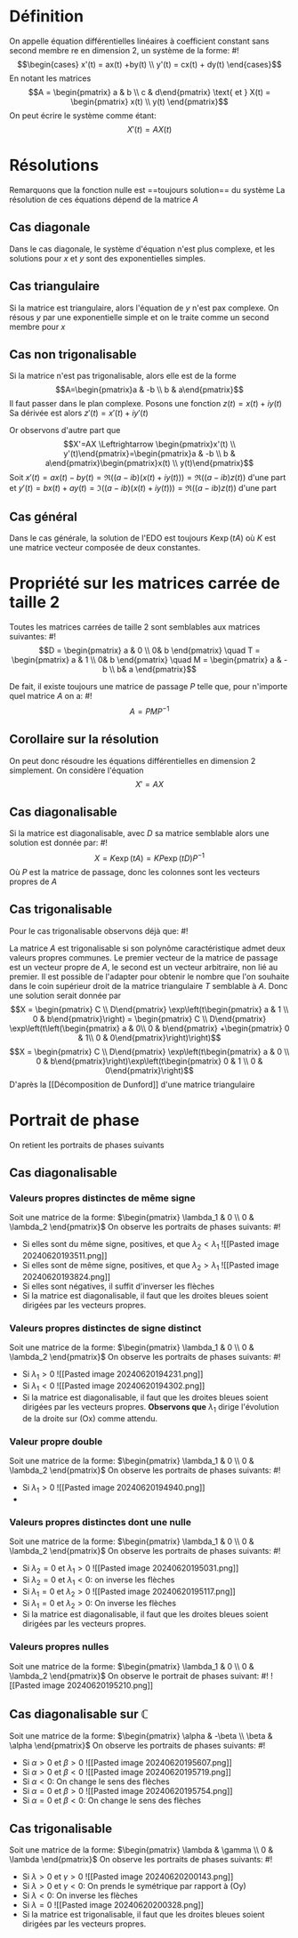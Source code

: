 # Définition
On appelle équation différentielles linéaires à coefficient constant sans second membre re en dimension 2, un système de la forme: #!
$$\begin{cases} x'(t) = ax(t) +by(t) \\ y'(t) = cx(t) + dy(t) \end{cases}$$En notant les matrices $$A = \begin{pmatrix} a & b \\ c & d\end{pmatrix} \text{ et } X(t) = \begin{pmatrix} x(t) \\ y(t) \end{pmatrix}$$On peut écrire le système comme étant: $$X'(t) = AX(t)$$
<!--ID: 1718736687568-->


# Résolutions
Remarquons que la fonction nulle est ==toujours solution== du système
La résolution de ces équations dépend de la matrice $A$

## Cas diagonale
Dans le cas diagonale, le système d'équation n'est plus complexe, et les solutions pour $x$ et $y$ sont des exponentielles simples.

## Cas triangulaire
Si la matrice est triangulaire, alors l'équation de $y$ n'est pax complexe. On résous $y$ par une exponentielle simple et on le traite comme un second membre pour $x$

## Cas non trigonalisable
Si la matrice n'est pas trigonalisable, alors elle est de la forme $$A=\begin{pmatrix}a & -b \\ b & a\end{pmatrix}$$
Il faut passer dans le plan complexe.
Posons une fonction $z(t) = x(t)+iy(t)$
Sa dérivée est alors $z'(t) = x'(t)+iy'(t)$

Or observons d'autre part que $$X'=AX \Leftrightarrow \begin{pmatrix}x'(t) \\ y'(t)\end{pmatrix}=\begin{pmatrix}a & -b \\ b & a\end{pmatrix}\begin{pmatrix}x(t) \\ y(t)\end{pmatrix}$$
Soit $x'(t) = ax(t) - by(t) = \Re((a-ib)(x(t)+iy(t))) = \Re((a-ib)z(t))$ d'une part
et $y'(t) = bx(t) + ay(t) = \Im((a-ib)(x(t)+iy(t))) = \Re((a-ib)z(t))$ d'une part


## Cas général
Dans le cas générale, la solution de l'EDO est toujours $K\exp(tA)$ où $K$ est une matrice vecteur composée de deux constantes.

# Propriété sur les matrices carrée de taille 2
Toutes les matrices carrées de taille 2 sont semblables aux matrices suivantes: #!
$$D = \begin{pmatrix} a & 0 \\ 0& b \end{pmatrix} \quad T = \begin{pmatrix} a & 1 \\ 0& b \end{pmatrix}  \quad M = \begin{pmatrix} a & -b \\ b& a \end{pmatrix}$$
<!--ID: 1718906716316-->


De fait, il existe toujours une matrice de passage $P$ telle que, pour n'importe quel matrice $A$ on a: #!
$$A = PMP^{-1}$$
<!--ID: 1718906716322-->


## Corollaire sur la résolution
On peut donc résoudre les équations différentielles en dimension 2 simplement.
On considère l'équation $$X'=AX$$

## Cas diagonalisable
Si la matrice est diagonalisable, avec $D$ sa matrice semblable alors une solution est donnée par: #!
$$X = K\exp(tA) = KP\exp(tD)P^{-1}$$
Où $P$ est la matrice de passage, donc les colonnes sont les vecteurs propres de $A$
## Cas trigonalisable
Pour le cas trigonalisable observons déjà que: #!

La matrice $A$ est trigonalisable si son polynôme caractéristique admet deux valeurs propres communes. 
Le premier vecteur de la matrice de passage est un vecteur propre de $A$, le second est un vecteur arbitraire, non lié au premier. Il est possible de l'adapter pour obtenir le nombre que l'on souhaite dans le coin supérieur droit de la matrice triangulaire $T$ semblable à $A$.
Donc une solution serait donnée par $$X = \begin{pmatrix} C \\ D\end{pmatrix} \exp\left(t\begin{pmatrix} a & 1 \\ 0 & b\end{pmatrix}\right) = \begin{pmatrix} C \\ D\end{pmatrix} \exp\left(t\left(\begin{pmatrix} a &  0\\ 0 & b\end{pmatrix} +\begin{pmatrix} 0 &  1\\ 0 & 0\end{pmatrix}\right)\right)$$ $$X = \begin{pmatrix} C \\ D\end{pmatrix} \exp\left(t\begin{pmatrix} a & 0 \\ 0 & b\end{pmatrix}\right)\exp\left(t\begin{pmatrix} 0 & 1 \\ 0 & 0\end{pmatrix}\right)$$D'après la [[Décomposition de Dunford]] d'une matrice triangulaire
<!--ID: 1718906716325-->


# Portrait de phase
On retient les portraits de phases suivants

## Cas diagonalisable

### Valeurs propres distinctes de même signe
Soit une matrice de la forme: $\begin{pmatrix} \lambda_1 & 0 \\ 0 & \lambda_2 \end{pmatrix}$ On observe les portraits de phases suivants: #!

- Si elles sont du même signe, positives, et que $\lambda_2 <\lambda_1$ 
  ![[Pasted image 20240620193511.png]]
- Si elles sont de même signe, positives, et que $\lambda_2 > \lambda_1$ 
  ![[Pasted image 20240620193824.png]]
- Si elles sont négatives, il suffit d'inverser les flèches
- Si la matrice est diagonalisable, il faut que les droites bleues soient dirigées par les vecteurs propres.
<!--ID: 1718906716328-->


### Valeurs propres distinctes de signe distinct
Soit une matrice de la forme: $\begin{pmatrix} \lambda_1 & 0 \\ 0 & \lambda_2 \end{pmatrix}$ On observe les portraits de phases suivants: #!
- Si $\lambda_1 > 0$ 
  ![[Pasted image 20240620194231.png]]
-  Si $\lambda_1 < 0$
	![[Pasted image 20240620194302.png]]
  - Si la matrice est diagonalisable, il faut que les droites bleues soient dirigées par les vecteurs propres.
  **Observons que** $\lambda_1$ dirige l'évolution de la droite sur (Ox) comme attendu.
<!--ID: 1718906716330-->


### Valeur propre double
Soit une matrice de la forme: $\begin{pmatrix} \lambda_1 & 0 \\ 0 & \lambda_2 \end{pmatrix}$ On observe les portraits de phases suivants: #!
- Si $\lambda_1 > 0$
![[Pasted image 20240620194940.png]]
- 
### Valeurs propres distinctes dont une nulle
Soit une matrice de la forme: $\begin{pmatrix} \lambda_1 & 0 \\ 0 & \lambda_2 \end{pmatrix}$ On observe les portraits de phases suivants: #!
- Si $\lambda_2= 0$ et $\lambda_1 > 0$
![[Pasted image 20240620195031.png]]
-  Si $\lambda_2= 0$ et $\lambda_1 < 0$: on inverse les flèches
-  Si $\lambda_1= 0$ et $\lambda_2 > 0$
![[Pasted image 20240620195117.png]]
- Si $\lambda_1= 0$ et $\lambda_2 > 0$: On inverse les flèches
- Si la matrice est diagonalisable, il faut que les droites bleues soient dirigées par les vecteurs propres.
<!--ID: 1718906716334-->


### Valeurs propres nulles
Soit une matrice de la forme: $\begin{pmatrix} \lambda_1 & 0 \\ 0 & \lambda_2 \end{pmatrix}$ On observe le portrait de phases suivant: #!
![[Pasted image 20240620195210.png]]
<!--ID: 1718906716336-->


## Cas diagonalisable sur $\mathbb C$
Soit une matrice de la forme: $\begin{pmatrix} \alpha & -\beta \\ \beta & \alpha \end{pmatrix}$ On observe les portraits de phases suivants: #!
- Si $\alpha > 0$ et $\beta > 0$
![[Pasted image 20240620195607.png]]
- Si $\alpha > 0$ et $\beta < 0$
![[Pasted image 20240620195719.png]]
- Si $\alpha < 0$: On change le sens des flèches
- Si $\alpha=0$ et $\beta > 0$
 ![[Pasted image 20240620195754.png]]
 - Si $\alpha=0$ et $\beta < 0$: On change le sens des flèches
<!--ID: 1718906716338-->


## Cas trigonalisable
Soit une matrice de la forme: $\begin{pmatrix} \lambda & \gamma \\ 0 & \lambda \end{pmatrix}$ On observe les portraits de phases suivants: #!
- Si $\lambda > 0$ et $\gamma > 0$
![[Pasted image 20240620200143.png]]
- Si $\lambda > 0$ et $\gamma < 0$: On prends le symétrique par rapport à (Oy)
- Si $\lambda < 0$: On inverse les flèches
- Si $\lambda = 0$
![[Pasted image 20240620200328.png]]
- Si la matrice est trigonalisable, il faut que les droites bleues soient dirigées par les vecteurs propres.
<!--ID: 1718906716340-->
